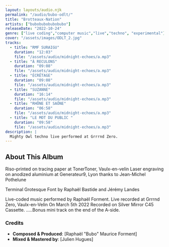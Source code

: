 ```yaml
---
layout: layouts/audio.njk
permalink: "/audio/bubo-odlt/"
title: "Brotteaux-Nation"
artists: ["bubobubobubobubo"]
releaseDate: "2022-10-24"
genre: ["live coding","computer music","live","techno", "experimental"]
cover: "/assets/images/ODLT_2.jpg"
tracks:
  - title: "RMF SURAIGU"
    duration: "12:03"
    file: "/assets/audio/midnight-echoes/a.mp3"
  - title: "À RECULONS"
    duration: "09:08"
    file: "/assets/audio/midnight-echoes/a.mp3"
  - title: "ÉCRÊTAGE"
    duration: "09:08"
    file: "/assets/audio/midnight-echoes/a.mp3"
  - title: "SUZANNE"
    duration: "16:14"
    file: "/assets/audio/midnight-echoes/a.mp3"
  - title: "RHÔNE ET SAÔNE"
    duration: "06:58"
    file: "/assets/audio/midnight-echoes/a.mp3"
  - title: "LE MOT DU PUBLIC "
    duration: "09:58"
    file: "/assets/audio/midnight-echoes/a.mp3"
description: |
  Mighty Owl techno live performed at Grrrnd Zero.
---
```


## About This Album

Riso-printed on tracing paper at TonerToner, Vaulx-en-velin Laser engraving on anodized aluminium at Generateur9, Lyon thanks to Jean-Michel Pothelune

Terminal Grotesque Font by Raphaël Bastide and Jérémy Landes

Live-coded music performed by Raphaël Forment.
Live recorded at Grrrnd Zero, Vaulx-en-Velin On March 5th 2022
Recorded on Silver Mirror C45 Cassette.
.....Bonus mini track on the end of the A-side.

### Credits

- **Composed & Produced**: [Raphaël "Bubo" Maurice Forment]
- **Mixed & Mastered by**: [Julien Hugues]
